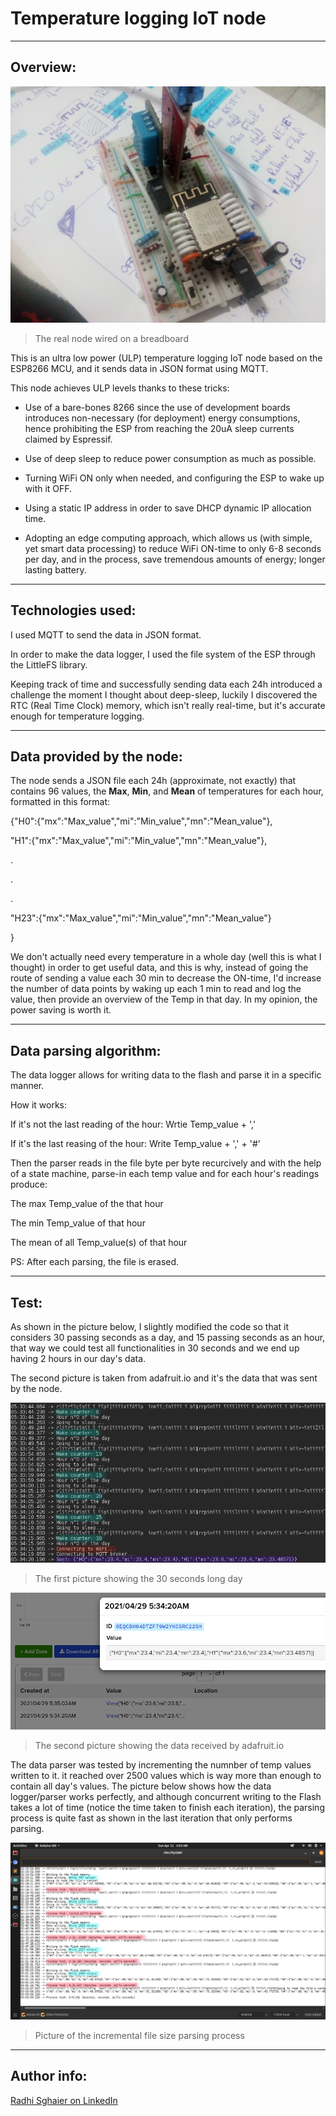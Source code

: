# Temperature logging IoT node

---

## Overview: 

<img src="images/wiring_real.jpg">

> The real node wired on a breadboard

This is an ultra low power (ULP) temperature logging IoT node based on the ESP8266 MCU, and it sends data in JSON format using MQTT.

This node achieves ULP levels thanks to these tricks:

- Use of a bare-bones 8266 since the use of development boards introduces non-necessary (for deployment) energy consumptions, hence prohibiting the ESP from reaching the 20uA sleep currents claimed by Espressif.

- Use of deep sleep to reduce power consumption as much as possible.

- Turning WiFi ON only when needed, and configuring the ESP to wake up with it OFF.

- Using a static IP address in order to save DHCP dynamic IP allocation time.

- Adopting an edge computing approach, which allows us (with simple, yet smart data processing) to reduce WiFi ON-time to only 6-8 seconds per day, and in the process, save tremendous amounts of energy; longer lasting battery.

---

## Technologies used:

I used MQTT to send the data in JSON format. 

In order to make the data logger, I used the file system of the ESP through the LittleFS library. 

Keeping track of time and successfully sending data each 24h introduced a challenge the moment I thought about deep-sleep, luckily I discovered the RTC (Real Time Clock) memory, which isn't really real-time, but it's accurate enough for temperature logging.

---

## Data provided by the node:

The node sends a JSON file each 24h (approximate, not exactly) that contains 96 values, the **Max**, **Min**, and **Mean** of temperatures for each hour, formatted in this format:

{"H0":{"mx":"Max_value","mi":"Min_value","mn":"Mean_value"},
 
 "H1":{"mx":"Max_value","mi":"Min_value","mn":"Mean_value"},

 .

 .

 .

 "H23":{"mx":"Max_value","mi":"Min_value","mn":"Mean_value"}

}

We don't actually need every temperature in a whole day (well this is what I thought) in order to get useful data, and this is why, instead of going the route of sending a value each 30 min to decrease the ON-time, I'd increase the number of data points by waking up each 1 min to read and log the value, then provide an overview of the Temp in that day. In my opinion, the power saving is worth it.

---

## Data parsing algorithm:

The data logger allows for writing data to the flash and parse it in a specific manner.

How it works:

If it's not the last reading of the hour: Wrtie Temp_value + ','

If it's the last reasing of the hour: Write Temp_value + ',' + '#'

Then the parser reads in the file byte per byte recurcively and with the help of a state machine, parse-in each temp value and for each hour's readings produce:

The max Temp_value of the that hour

The min Temp_value of that hour

The mean of all Temp_value(s) of that hour

PS: After each parsing, the file is erased.

---

## Test:

As shown in the picture below, I slightly modified the code so that it considers 30 passing seconds as a day, and 15 passing seconds as an hour, that way we could test all functionalities in 30 seconds and we end up having 2 hours in our day's data. 

The second picture is taken from adafruit.io and it's the data that was sent by the node.

<img src="images/One_30s_day.png">

> The first picture showing the 30 seconds long day

<img src="images/AIO_data.png">

> The second picture showing the data received by adafruit.io

The data parser was tested by incrementing the numnber of temp values written to it. it reached over 2500 values which is way more than enough to contain all day's values. The picture below shows how the data logger/parser works perfectly, and although concurrent writing to the Flash takes a lot of time (notice the time taken to finish each iteration), the parsing process is quite fast as shown in the last iteration that only performs parsing.

<img src="images/incremental_file_size_parsing.png">

> Picture of the incremental file size parsing process

---

## Author info:

[Radhi Sghaier on LinkedIn](https://www.linkedin.com/in/radhi-sghaier/)
